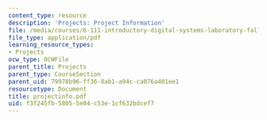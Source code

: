 ```yaml
---
content_type: resource
description: 'Projects: Project Information'
file: /media/courses/6-111-introductory-digital-systems-laboratory-fall-2002/f3f245fb58055e04c53e1cf632bdcef7_projectinfo.pdf
file_type: application/pdf
learning_resource_types:
- Projects
ocw_type: OCWFile
parent_title: Projects
parent_type: CourseSection
parent_uid: 79978b96-ff36-8ab1-a94c-ca076a401ee1
resourcetype: Document
title: projectinfo.pdf
uid: f3f245fb-5805-5e04-c53e-1cf632bdcef7
---
```

